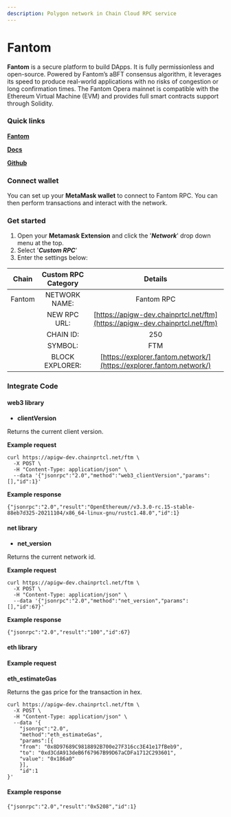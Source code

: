 ```yaml
---
description: Polygon network in Chain Cloud RPC service
---
```


# Fantom

**Fantom** is a secure platform to build DApps. It is fully permissionless and open-source. Powered by Fantom’s aBFT consensus algorithm, it leverages its speed to produce real-world applications with no risks of congestion or long confirmation times. The Fantom Opera mainnet is compatible with the Ethereum Virtual Machine (EVM) and provides full smart contracts support through Solidity.

### Quick links[​](https://docs.chain.com/docs/cloud/supported-chains/fantom/#quick-links) <a href="#quick-links" id="quick-links"></a>

[**Fantom**](https://www.fantom.foundation/)

[**Docs**](https://docs.fantom.foundation/)

[**Github**](https://github.com/Fantom-Foundation)

### Connect wallet[​](https://docs.chain.com/docs/cloud/supported-chains/fantom/#connect-wallet) <a href="#connect-wallet" id="connect-wallet"></a>

You can set up your **MetaMask wallet** to connect to Fantom RPC. You can then perform transactions and interact with the network.

### Get started[​](https://docs.chain.com/docs/cloud/supported-chains/fantom/#get-started) <a href="#get-started" id="get-started"></a>

1. Open your **Metamask Extension** and click the '_**Network**_' drop down menu at the top.
2. Select '_**Custom RPC**_'
3. Enter the settings below:

| Chain  | Custom RPC Category |                                   Details                                    |
| :----: | :-----------------: | :--------------------------------------------------------------------------: |
| Fantom |    NETWORK NAME:    |                                  Fantom RPC                                  |
|        |    NEW RPC URL:     | [https://apigw-dev.chainprtcl.net/ftm](https://apigw-dev.chainprtcl.net/ftm) |
|        |      CHAIN ID:      |                                     250                                      |
|        |       SYMBOL:       |                                     FTM                                      |
|        |   BLOCK EXPLORER:   |     [https://explorer.fantom.network/](https://explorer.fantom.network/)     |

### Integrate Code[​](https://docs.chain.com/docs/cloud/supported-chains/fantom/#gnosis-1) <a href="#gnosis-1" id="gnosis-1"></a>

#### web3 library[​](https://docs.chain.com/docs/cloud/supported-chains/fantom/#web3-library) <a href="#web3-library" id="web3-library"></a>

* **clientVersion**

Returns the current client version.

**Example request**[**​**](https://docs.chain.com/docs/cloud/supported-chains/fantom/#example-request)

```
curl https://apigw-dev.chainprtcl.net/ftm \
  -X POST \
  -H "Content-Type: application/json" \
  --data '{"jsonrpc":"2.0","method":"web3_clientVersion","params":[],"id":1}'
```

**Example response**[**​**](https://docs.chain.com/docs/cloud/supported-chains/fantom/#example-response)

```
{"jsonrpc":"2.0","result":"OpenEthereum//v3.3.0-rc.15-stable-88eb7d325-20211104/x86_64-linux-gnu/rustc1.48.0","id":1}
```

#### net library[​](https://docs.chain.com/docs/cloud/supported-chains/fantom/#net-library) <a href="#net-library" id="net-library"></a>

* **net\_version**

Returns the current network id.

**Example request**[**​**](https://docs.chain.com/docs/cloud/supported-chains/fantom/#example-request-1)

```
curl https://apigw-dev.chainprtcl.net/ftm \
  -X POST \
  -H "Content-Type: application/json" \
  --data '{"jsonrpc":"2.0","method":"net_version","params":[],"id":67}'
```

**Example response**[**​**](https://docs.chain.com/docs/cloud/supported-chains/fantom/#example-response-1)

```
{"jsonrpc":"2.0","result":"100","id":67}
```

#### eth library[​](https://docs.chain.com/docs/cloud/supported-chains/fantom/#eth-library) <a href="#eth-library" id="eth-library"></a>

#### Example request[​](https://docs.chain.com/docs/cloud/supported-chains/fantom/#example-request-2) <a href="#example-request-2" id="example-request-2"></a>

**eth\_estimateGas**

Returns the gas price for the transaction in hex.

```
curl https://apigw-dev.chainprtcl.net/ftm \
  -X POST \
  -H "Content-Type: application/json" \
  --data '{
    "jsonrpc":"2.0",
    "method":"eth_estimateGas",
    "params":[{
    "from": "0x8D97689C9818892B700e27F316cc3E41e17fBeb9",
    "to": "0xd3CdA913deB6f67967B99D67aCDFa1712C293601",
    "value": "0x186a0"
    }],
    "id":1
}'
```

#### Example response[​](https://docs.chain.com/docs/cloud/supported-chains/fantom/#example-response-2) <a href="#example-response-2" id="example-response-2"></a>

```
{"jsonrpc":"2.0","result":"0x5208","id":1}
```